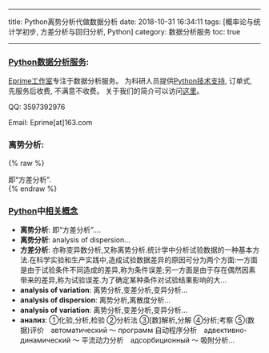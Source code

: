 
---
title: Python离势分析代做数据分析
date: 2018-10-31 16:34:11
tags: [概率论与统计学初步, 方差分析与回归分析, Python]
category: 数据分析服务
toc: true

---



<span></span>
<!-- more -->

### [Python](/tags/Python/)[数据分析服务](/categories/数据分析服务/):
[Eprime工作室](http://Eprime.cn/)专注于数据分析服务。
为科研人员提供[Python技术支持](http://Eprime.cn/2018/08/18/Eprime工作室Python代做服务详情/), 订单式, 先服务后收费, 不满意不收费。
关于我们的简介可以访问[这里](http://Eprime.cn/2018/08/17/关于Eprime工作室/)。

QQ: 3597392976

Email: Eprime[at]163.com



### 离势分析:

{% raw %}
<div class="p1">即“方差分析”.</div>
{% endraw %}



### [Python](/tags/Python/)中[相关概念](/categories/数据分析服务)

- **离势分析**: 即“方差分析”....
- **离势分析**: analysis of dispersion...
- **方差分析**: 亦称变异数分析,又称离势分析.统计学中分析试验数据的一种基本方法.在科学实验和生产实践中,造成试验数据差异的原因可分为两个方面:一方面是由于试验条件不同造成的差异,称为条件误差;另一方面是由于存在偶然因素带来的差异,称为试验误差.为了确定某种条件对试验结果影响的大...
- **analysis of variation**: 离势分析,变差分析,变异分析...
- **analysis of dispersion**: 离势分析,离散度分析...
- **analysis of variation**: 离势分析,变差分析,变异分析...
- **анализ**: ①化验,分析,检验 ②分析法 ③[数]解析,分解 ④分析;考察 ⑤(数据)评价　автоматический ～ программ 自动程序分析　адвективно-динамический ～ 平流动力分析　адсорбиционный ～ 吸附分析...





